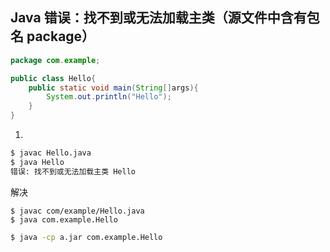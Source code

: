 ## Java 错误：找不到或无法加载主类（源文件中含有包名 package）
```java
package com.example;

public class Hello{
    public static void main(String[]args){
        System.out.println("Hello");
    }
}
```
1. 
```bash
$ javac Hello.java
$ java Hello
错误: 找不到或无法加载主类 Hello
```
解决
```
$ javac com/example/Hello.java
$ java com.example.Hello
```

```bash
$ java -cp a.jar com.example.Hello
```

